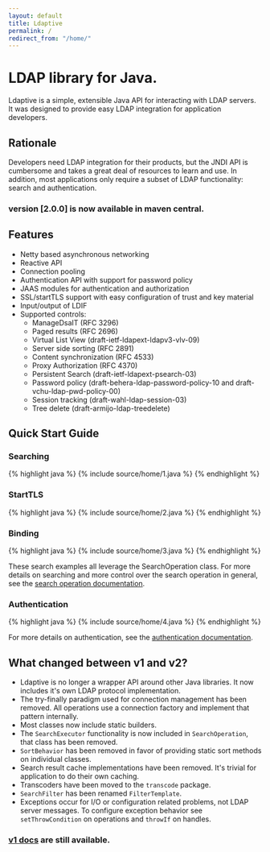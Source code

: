 ```yaml
---
layout: default
title: Ldaptive
permalink: /
redirect_from: "/home/"
---
```


# LDAP library for Java.
Ldaptive is a simple, extensible Java API for interacting with LDAP servers. It was designed to provide easy LDAP integration for application developers.

## Rationale
Developers need LDAP integration for their products, but the JNDI API is cumbersome and takes a great deal of resources to learn and use. In addition, most applications only require a subset of LDAP functionality: search and authentication.

### version [2.0.0] is now available in maven central.

## Features
* Netty based asynchronous networking
* Reactive API
* Connection pooling
* Authentication API with support for password policy
* JAAS modules for authentication and authorization
* SSL/startTLS support with easy configuration of trust and key material
* Input/output of LDIF
* Supported controls:
  * ManageDsaIT (RFC 3296)
  * Paged results (RFC 2696)
  * Virtual List View (draft-ietf-ldapext-ldapv3-vlv-09)
  * Server side sorting (RFC 2891)
  * Content synchronization (RFC 4533)
  * Proxy Authorization (RFC 4370)
  * Persistent Search (draft-ietf-ldapext-psearch-03)
  * Password policy (draft-behera-ldap-password-policy-10 and draft-vchu-ldap-pwd-policy-00)
  * Session tracking (draft-wahl-ldap-session-03)
  * Tree delete (draft-armijo-ldap-treedelete)

## Quick Start Guide

### Searching
{% highlight java %}
{% include source/home/1.java %}
{% endhighlight %}

### StartTLS
{% highlight java %}
{% include source/home/2.java %}
{% endhighlight %}

### Binding
{% highlight java %}
{% include source/home/3.java %}
{% endhighlight %}

These search examples all leverage the SearchOperation class. For more details on searching and more control over the search operation in general, see the [search operation documentation](docs/guide/operations/search.html).

### Authentication
{% highlight java %}
{% include source/home/4.java %}
{% endhighlight %}

For more details on authentication, see the [authentication documentation](docs/guide/authentication.html).

## What changed between v1 and v2?
* Ldaptive is no longer a wrapper API around other Java libraries. It now includes it's own LDAP protocol implementation.
* The try-finally paradigm used for connection management has been removed. All operations use a connection factory and implement that pattern internally.
* Most classes now include static builders.
* The `SearchExecutor` functionality is now included in `SearchOperation`, that class has been removed.
* `SortBehavior` has been removed in favor of providing static sort methods on individual classes.
* Search result cache implementations have been removed. It's trivial for application to do their own caching.
* Transcoders have been moved to the `transcode` package.
* `SearchFilter` has been renamed `FilterTemplate`.
* Exceptions occur for I/O or configuration related problems, not LDAP server messages. To configure exception behavior see `setThrowCondition` on operations and `throwIf` on handles.

### [v1 docs](v1/) are still available.

